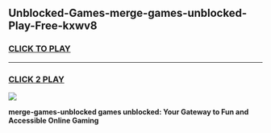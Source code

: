 
## Unblocked-Games-merge-games-unblocked-Play-Free-kxwv8
<h3>
<a href="https://premium76.site?title=merge-games-unblocked&ref=12A">CLICK TO PLAY</a></h3>
<hr>

<h3>
<a href="https://premium76.site?title=merge-games-unblocked&ref=12A">CLICK 2 PLAY</a>
  
</h3>

<a href="https://premium76.site?title=merge-games-unblocked&ref=12A"><img src="https://clearcache.store/games.png"></a>


**merge-games-unblocked games unblocked: Your Gateway to Fun and Accessible Online Gaming**

